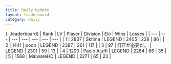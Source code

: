 ```yaml
---
title: Daily Update
layout: leaderboard
category: daily
---
```


{: .leaderboard}
| Rank | LV | Player | Division | Elo | Wins | Losses |
| --- | --- | --- | --- | --- | --- | --- |
| <span data-change="0">1</span> | 2837 | <span title="ID: 353063">Sktima</span> | LEGEND | <span data-change="28">2405</span> | <span data-change="6">238</span> | <span data-change="0">86</span> |
| <span data-change="0">2</span> | 1441 | <span title="ID: 540690">poon</span> | LEGEND | <span data-change="17">2387</span> | <span data-change="23">261</span> | <span data-change="6">117</span> |
| <span data-change="2">3</span> | 97 | <span title="ID: 754604">訂正が必要だ。</span> | LEGEND | <span data-change="27">2301</span> | <span data-change="9">59</span> | <span data-change="2">13</span> |
| <span data-change="-1">4</span> | 1200 | <span title="ID: 512212">Paolo Aluffi</span> | LEGEND | <span data-change="0">2284</span> | <span data-change="0">86</span> | <span data-change="0">35</span> |
| <span data-change="1">5</span> | 1568 | <span title="ID: 261794">MalwareHD</span> | LEGEND | <span data-change="0">2271</span> | <span data-change="0">65</span> | <span data-change="0">23</span> |